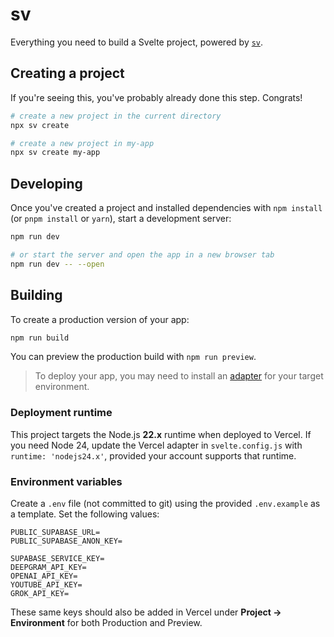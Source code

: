 # sv

Everything you need to build a Svelte project, powered by [`sv`](https://github.com/sveltejs/cli).

## Creating a project

If you're seeing this, you've probably already done this step. Congrats!

```bash
# create a new project in the current directory
npx sv create

# create a new project in my-app
npx sv create my-app
```

## Developing

Once you've created a project and installed dependencies with `npm install` (or `pnpm install` or `yarn`), start a development server:

```bash
npm run dev

# or start the server and open the app in a new browser tab
npm run dev -- --open
```

## Building

To create a production version of your app:

```bash
npm run build
```

You can preview the production build with `npm run preview`.

> To deploy your app, you may need to install an [adapter](https://svelte.dev/docs/kit/adapters) for your target environment.

### Deployment runtime

This project targets the Node.js **22.x** runtime when deployed to Vercel. If you need Node 24, update the Vercel adapter in `svelte.config.js` with `runtime: 'nodejs24.x'`, provided your account supports that runtime.

### Environment variables

Create a `.env` file (not committed to git) using the provided `.env.example` as a template. Set the following values:

```
PUBLIC_SUPABASE_URL=
PUBLIC_SUPABASE_ANON_KEY=

SUPABASE_SERVICE_KEY=
DEEPGRAM_API_KEY=
OPENAI_API_KEY=
YOUTUBE_API_KEY=
GROK_API_KEY=
```

These same keys should also be added in Vercel under **Project → Environment** for both Production and Preview.
